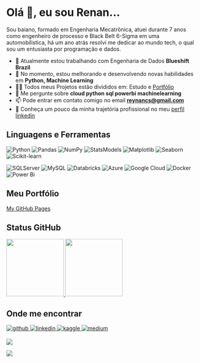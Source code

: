 
<h1 align="left">Olá 👋, eu sou Renan...</h1>

Sou baiano, formado em Engenharia Mecatrônica, atuei durante 7 anos como engenheiro de processo e Black Belt 6-Sigma em uma automobílistica, há um ano atrás resolvi me dedicar ao mundo tech, o qual sou um entusiasta por programação e dados.

- 🔭 Atualmente estou trabalhando com Engenharia de Dados **Blueshift Brazil**
- 🌱 No momento, estou melhorando e desenvolvendo novas habilidades em **Python, Machine Learning**
- 👨‍💻 Todos meus Projetos estão divididos em: Estudo e [Portfólio](https://reynancs.github.io/Portfolio-Projects/)
- 💬 Me pergunte sobre **cloud python sql powerbi machinelearning**
- 📫 Pode entrar em contato comigo no email **reynancs@gmail.com**
- 📄 Conheça um pouco da minha trajetória profissional no meu [perfil linkedin](https://www.linkedin.com/in/renan-cardoso-8323b151/)


## Linguagens e Ferramentas
![Python](https://img.shields.io/badge/python-3670A0?style=for-the-badge&logo=python&logoColor=ffdd54)
![Pandas](https://img.shields.io/badge/pandas-%23150458.svg?style=for-the-badge&logo=pandas&logoColor=white)
![NumPy](https://img.shields.io/badge/numpy-%23013243.svg?style=for-the-badge&logo=numpy&logoColor=white)
![StatsModels](https://img.shields.io/badge/StatsModels-%230C55A5.svg?style=for-the-badge&logo=statsmodels&logoColor=%white)
![Matplotlib](https://img.shields.io/badge/Matplotlib-%233F4F75.svg?style=for-the-badge&logo=Matplotlib&logoColor=White)
![Seaborn](https://img.shields.io/badge/seaborn-3670A0?style=for-the-badge&logo=seaborn&logoColor=white)
![Scikit-learn](https://img.shields.io/badge/scikit_learn-F7931E?style=for-the-badge&logo=scikit-learn&logoColor=white)

![SQLServer](https://img.shields.io/badge/Microsoft%20SQL%20Server-CC2927?style=for-the-badge&logo=microsoft%20sql%20server&logoColor=white)
![MySQL](https://img.shields.io/badge/mysql-%2300f.svg?style=for-the-badge&logo=mysql&logoColor=white)
![Databricks](https://img.shields.io/badge/Databricks-FF3621?style=for-the-badge&logo=Databricks&logoColor=white)
![Azure](https://img.shields.io/badge/azure-%230072C6.svg?style=for-the-badge&logo=microsoftazure&logoColor=white)
![Google Cloud](https://img.shields.io/badge/GoogleCloud-%234285F4.svg?style=for-the-badge&logo=google-cloud&logoColor=yellow)
![Docker](https://img.shields.io/badge/Docker-14354C?style=for-the-badge&logo=docker&logoColor=blue)
![Power Bi](https://img.shields.io/badge/power_bi-F2C811?style=for-the-badge&logo=powerbi&logoColor=black)


## Meu Portfólio
[My GitHub Pages](https://reynancs.github.io/Portfolio-Projects/)



## Status GitHub
<p align="left">
<a href="https://github.com/reynancs">
  <img height="150em" src="https://github-readme-stats-eight-theta.vercel.app/api?username=reynancs&show_icons=true&theme=transparent&include_all_commits=true&count_private=true"/>
  <img height="150em" src="https://github-readme-stats-eight-theta.vercel.app/api/top-langs/?username=reynancs&layout=compact&langs_count=8&theme=transparent"/>
</a>
</p>


## Onde me encontrar
<p align="left">
<a href="https://github.com/reynancs" target="_blank">
<img src=https://img.shields.io/badge/github-%2324292e.svg?&style=for-the-badge&logo=github&logoColor=white alt=github style="margin-bottom: 5px;" />
</a>
<a href="https://www.linkedin.com/in/renan-cardoso-8323b151/" target="_blank">
<img src=https://img.shields.io/badge/linkedin-%231E77B5.svg?&style=for-the-badge&logo=linkedin&logoColor=white alt=linkedin style="margin-bottom: 5px;" />
</a>
<a href="https://www.kaggle.com/reynancs" target="_blank">
<img src=https://img.shields.io/badge/kaggle-%2344BAE8.svg?&style=for-the-badge&logo=kaggle&logoColor=white alt=kaggle style="margin-bottom: 5px;" />
</a>
<a href="https://medium.com/@reynancs" target="_blank">
<img src=https://img.shields.io/badge/medium-%23292929.svg?&style=for-the-badge&logo=medium&logoColor=white alt=medium style="margin-bottom: 5px;" />
</a>  
</p>





 <p align="left">
<img src="https://komarev.com/ghpvc/?username=reynancs&&style=flat-square"/>
</p> 

  <p align="left">
<img src="https://img.shields.io/github/stars/reynancs?style=social"/>
</p>
